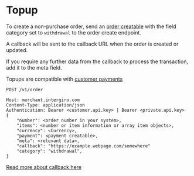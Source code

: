 # Topup

To create a non-purchase order, send an [order creatable](../reference/order#creatable) with the field category set to `withdrawal` to the order create endpoint. 

A callback will be sent to the callback URL when the order is created or updated.

If you require any further data from the callback to process the transaction, add it to the meta field.

Topups are compatible with [customer payments](./create-customer-order.html)

``` {1}
POST /v1/order

Host: merchant.intergiro.com
Content-Type: application/json
Authentication: Bearer <customer.api.key> | Bearer <private.api.key>
{
    "number": <order number in your system>,
    "items": <number or item information or array item objects>,
    "currency": <Currency>,
    "payment": <payment creatable>,
    "meta": <relevant data>,
    "callback": "https://example.webpage.com/somewhere"
    "category": "withdrawal",
}
```

[Read more about callback here](../reference/callback.html#callback)
